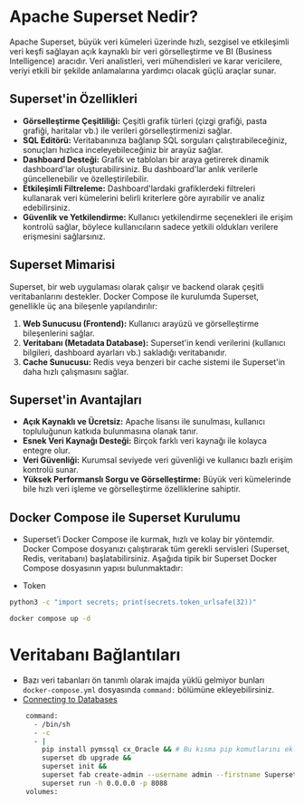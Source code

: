 # Apache Superset Nedir?

Apache Superset, büyük veri kümeleri üzerinde hızlı, sezgisel ve etkileşimli veri keşfi sağlayan açık kaynaklı bir veri görselleştirme ve BI (Business Intelligence) aracıdır. Veri analistleri, veri mühendisleri ve karar vericilere, veriyi etkili bir şekilde anlamalarına yardımcı olacak güçlü araçlar sunar.

## Superset'in Özellikleri

- **Görselleştirme Çeşitliliği:** Çeşitli grafik türleri (çizgi grafiği, pasta grafiği, haritalar vb.) ile verileri görselleştirmenizi sağlar.
- **SQL Editörü:** Veritabanınıza bağlanıp SQL sorguları çalıştırabileceğiniz, sonuçları hızlıca inceleyebileceğiniz bir arayüz sağlar.
- **Dashboard Desteği:** Grafik ve tabloları bir araya getirerek dinamik dashboard'lar oluşturabilirsiniz. Bu dashboard'lar anlık verilerle güncellenebilir ve özelleştirilebilir.
- **Etkileşimli Filtreleme:** Dashboard'lardaki grafiklerdeki filtreleri kullanarak veri kümelerini belirli kriterlere göre ayırabilir ve analiz edebilirsiniz.
- **Güvenlik ve Yetkilendirme:** Kullanıcı yetkilendirme seçenekleri ile erişim kontrolü sağlar, böylece kullanıcıların sadece yetkili oldukları verilere erişmesini sağlarsınız.

## Superset Mimarisi

Superset, bir web uygulaması olarak çalışır ve backend olarak çeşitli veritabanlarını destekler. Docker Compose ile kurulumda Superset, genellikle üç ana bileşenle yapılandırılır:

1. **Web Sunucusu (Frontend):** Kullanıcı arayüzü ve görselleştirme bileşenlerini sağlar.
2. **Veritabanı (Metadata Database):** Superset'in kendi verilerini (kullanıcı bilgileri, dashboard ayarları vb.) sakladığı veritabanıdır.
3. **Cache Sunucusu:** Redis veya benzeri bir cache sistemi ile Superset'in daha hızlı çalışmasını sağlar.

## Superset'in Avantajları

- **Açık Kaynaklı ve Ücretsiz:** Apache lisansı ile sunulması, kullanıcı topluluğunun katkıda bulunmasına olanak tanır.
- **Esnek Veri Kaynağı Desteği:** Birçok farklı veri kaynağı ile kolayca entegre olur.
- **Veri Güvenliği:** Kurumsal seviyede veri güvenliği ve kullanıcı bazlı erişim kontrolü sunar.
- **Yüksek Performanslı Sorgu ve Görselleştirme:** Büyük veri kümelerinde bile hızlı veri işleme ve görselleştirme özelliklerine sahiptir.

## Docker Compose ile Superset Kurulumu

- Superset’i Docker Compose ile kurmak, hızlı ve kolay bir yöntemdir. Docker Compose dosyanızı çalıştırarak tüm gerekli servisleri (Superset, Redis, veritabanı) başlatabilirsiniz. Aşağıda tipik bir Superset Docker Compose dosyasının yapısı bulunmaktadır:


- Token
```bash
python3 -c "import secrets; print(secrets.token_urlsafe(32))"

```

```bash
docker compose up -d
```

# Veritabanı Bağlantıları
- Bazı veri tabanları ön tanımlı olarak imajda yüklü gelmiyor bunları `docker-compose.yml` dosyasında  `command:` bölümüne ekleyebilirsiniz.
- [Connecting to Databases](https://superset.apache.org/docs/configuration/databases/)
```bash
    command:
      - /bin/sh
      - -c
      - |
        pip install pymssql cx_Oracle && # Bu kısma pip komutlarını ekleyebilirsiniz.
        superset db upgrade &&
        superset init &&
        superset fab create-admin --username admin --firstname Superset --lastname Admin --email admin@superset.com --password admin &&
        superset run -h 0.0.0.0 -p 8088
    volumes:
```
